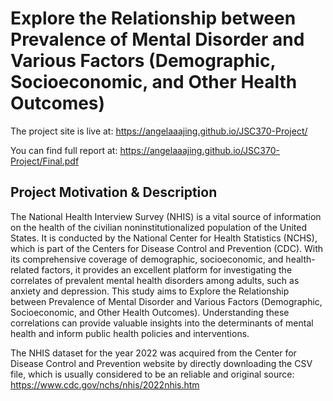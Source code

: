 # Explore the Relationship between Prevalence of Mental Disorder and Various Factors (Demographic, Socioeconomic, and Other Health Outcomes)

The project site is live at: <https://angelaaajing.github.io/JSC370-Project/>

You can find full report at: <https://angelaaajing.github.io/JSC370-Project/Final.pdf>

## Project Motivation & Description

The National Health Interview Survey (NHIS) is a vital source of information on the health of the civilian noninstitutionalized population of the United States. It is conducted by the National Center for Health Statistics (NCHS), which is part of the Centers for Disease Control and Prevention (CDC). With its comprehensive coverage of demographic, socioeconomic, and health-related factors, it provides an excellent platform for investigating the correlates of prevalent mental health disorders among adults, such as anxiety and depression. This study aims to Explore the Relationship between Prevalence of Mental Disorder and Various Factors (Demographic, Socioeconomic, and Other Health Outcomes). Understanding these correlations can provide valuable insights into the determinants of mental health and inform public health policies and interventions.

The NHIS dataset for the year 2022 was acquired from the Center for Disease Control and Prevention website by directly downloading the CSV file, which is usually considered to be an reliable and original source: <https://www.cdc.gov/nchs/nhis/2022nhis.htm>
